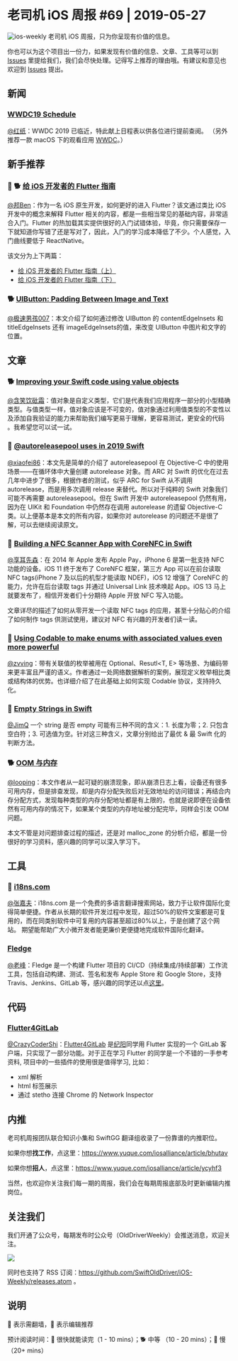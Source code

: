 # 老司机 iOS 周报 #69 | 2019-05-27

![ios-weekly](https://github.com/SwiftOldDriver/iOS-Weekly/blob/master/assets/ios-weekly.png?raw=true)
老司机 iOS 周报，只为你呈现有价值的信息。

你也可以为这个项目出一份力，如果发现有价值的信息、文章、工具等可以到 [Issues](https://github.com/SwiftOldDriver/iOS-Weekly/issues) 里提给我们，我们会尽快处理。记得写上推荐的理由哦。有建议和意见也欢迎到 [Issues](https://github.com/SwiftOldDriver/iOS-Weekly/issues) 提出。

## 新闻

### [WWDC19 Schedule](https://developer.apple.com/wwdc19/schedule/#!/)

[@红纸](https://github.com/nianran)：WWDC 2019 已临近，特此献上日程表以供各位进行提前查阅。
（另外推荐一款 macOS 下的观看应用 [WWDC](https://github.com/insidegui/WWDC)。）

## 新手推荐

### 🌟 🐕 [给 iOS 开发者的 Flutter 指南](https://mp.weixin.qq.com/s?__biz=MzUyMjg5NTI3NQ==&mid=2247483737&idx=1&sn=dd55f91bce2fd947a9951488ce39558b&chksm=f9c5ab9dceb2228bc0136d2e7b8155e84e87d6123d0e919e35ed013388c02752adbe67c48679&scene=21#wechat_redirect)

[@邦Ben](https://weibo.com/linwenbang/)：作为一名 iOS 原生开发，如何更好的进入 Flutter？该文通过类比 iOS 开发中的概念来解释 Flutter 相关的内容，都是一些相当常见的基础内容，非常适合入门。Flutter 的热加载其实提供很好的入门试错体验，毕竟，你只需要保存一下就知道你写错了还是写对了，因此，入门的学习成本降低了不少。个人感觉，入门曲线要低于 ReactNative。

该文分为上下两篇：

- [给 iOS 开发者的 Flutter 指南（上）](https://mp.weixin.qq.com/s?__biz=MzUyMjg5NTI3NQ==&mid=2247483737&idx=1&sn=dd55f91bce2fd947a9951488ce39558b&chksm=f9c5ab9dceb2228bc0136d2e7b8155e84e87d6123d0e919e35ed013388c02752adbe67c48679&scene=21#wechat_redirect)
- [给 iOS 开发者的 Flutter 指南（下）](https://mp.weixin.qq.com/s/59w9e3pdnT5-GqF98J0gYQ)

### 🐕 [UIButton: Padding Between Image and Text](https://noahgilmore.com/blog/uibutton-padding/)

[@极速男孩007](https://github.com/ztlyyznf001)：本文介绍了如何通过修改 UIButton 的 contentEdgeInsets 和 titleEdgeInsets 还有 imageEdgeInsets的值，来改变 UIButton 中图片和文字的位置。

## 文章

### 🐕 [Improving your Swift code using value objects](https://www.hackingwithswift.com/articles/188/improving-your-swift-code-using-value-objects)

[@含笑饮砒霜](https://weibo.com/chinafishnews/)：值对象是自定义类型，它们是代表我们应用程序一部分的小型精确类型。与值类型一样，值对象应该是不可变的，值对象通过利用值类型的不变性以及添加自我验证的能力来帮助我们编写更易于理解，更容易测试，更安全的代码 。我希望您可以试一试。

### 🐎 [@autoreleasepool uses in 2019 Swift](https://swiftrocks.com/autoreleasepool-in-2019-swift.html)

[@xiaofei86](https://weibo.com/xuyafei86)：本文先是简单的介绍了 autoreleasepool 在 Objective-C 中的使用场景——在循环体中大量创建 autorelease 对象。而 ARC 对 Swift 的优化在过去几年中进步了很多，根据作者的测试，似乎 ARC for Swift 从不调用 autorelease，而是用多次调用 release 来替代。所以对于纯粹的 Swift 对象我们可能不再需要 autoreleasepool。但在 Swift 开发中 autoreleasepool 仍然有用，因为在 UIKit 和 Foundation 中仍然存在调用 autorelease 的遗留 Objective-C 类。以上便基本是本文的所有内容，如果你对 autorelease 的问题还不是很了解，可以去继续阅读原文。

### 🐢 [Building a NFC Scanner App with CoreNFC in Swift](https://medium.com/appcoda-tutorials/building-nfc-product-scanner-ios-app-with-corenfc-alfian-losari-5da0365bcde5)

[@享耳先森](https://github.com/iblacksun)：在 2014 年 Apple 发布 Apple Pay，iPhone 6 是第一批支持 NFC 功能的设备。iOS 11 终于发布了 CoreNFC 框架，第三方 App 可以在前台读取 NFC tags(iPhone 7 及以后的机型才能读取 NDEF)，iOS 12 增强了 CoreNFC 的能力，允许在后台读取 tags 并通过 Universal Link 技术唤起 App。iOS 13 马上就要发布了，相信开发者们十分期待 Apple 开放 NFC 写入功能。

文章详尽的描述了如何从零开发一个读取 NFC tags 的应用，甚至十分贴心的介绍了如何制作 tags 供测试使用，建议对 NFC 有兴趣的开发者们读一读。

### 🐎 [Using Codable to make enums with associated values even more powerful](https://blog.natanrolnik.me/codable-enums-associated-values)

[@zvving](https://github.com/zvving)：带有关联值的枚举被用在 Optional<T>、Resutl<T, E> 等场景、为编码带来更丰富且严谨的语义。作者通过一处网络数据解析的案例，展现定义枚举相比类或结构体的优势。也详细介绍了在此基础上如何实现 Codable 协议，支持持久化。

### 🐎 [Empty Strings in Swift](https://useyourloaf.com/blog/empty-strings-in-swift/)

[@JimQ](https://github.com/waz0820) 一个 string 是否 empty 可能有三种不同的含义：1. 长度为零；2. 只包含空白符；3. 可选值为空。针对这三种含义，文章分别给出了最优 & 最 Swift 化的判断方法。

### 🐕 [OOM 与内存](http://sindrilin.com/2019/05/23/oom_and_memory.html)

[@looping](https://github.com/looping)：本文作者从一起可疑的崩溃现象，即从崩溃日志上看，设备还有很多可用内存，但是排查发现，却是内存分配失败后对无效地址的访问错误；再结合内存分配方式，发现每种类型的内存分配地址都是有上限的，也就是说即便在设备依然有可用内存的情况下，如果某个类型的内存地址被分配完毕，同样会引发 OOM 问题。

本文不管是对问题排查过程的描述，还是对 malloc_zone 的分析介绍，都是一份很好的学习资料，感兴趣的同学可以深入学习下。

## 工具

### 🌟 [i18ns.com](https://i18ns.com/zh/index.html)

[@张嘉夫](https://github.com/josephchang10)：i18ns.com 是一个免费的多语言翻译搜索网站，致力于让软件国际化变得简单便捷。作者从长期的软件开发过程中发现，超过50%的软件文案都是可复用的，而在同类别软件中可复用的内容甚至超过80%以上，于是创建了这个网站。 期望能帮助广大小微开发者能更廉价更便捷地完成软件国际化翻译。

### [Fledge](https://github.com/mmcc007/fledge)

[@老峰](https://github.com/GesanTung)：Fledge 是一个构建 Flutter 项目的 CI/CD（持续集成/持续部署）工作流工具，包括自动构建、测试、签名和发布 Apple Store 和 Google Store，支持 Travis、Jenkins、GitLab 等，感兴趣的同学还以点[这里](https://medium.com/@nocnoc/cicd-for-flutter-fdc07fe52abd)。

## 代码

### [Flutter4GitLab](https://github.com/stefanJi/Flutter4GitLab)

[@CrazyCoderShi](https://github.com/CrazyCoderShi)：[Flutter4GitLab](https://github.com/stefanJi/Flutter4GitLab) 是[纪阳](https://github.com/stefanJi)同学用 Flutter 实现的一个 GitLab 客户端，只实现了一部分功能。对于正在学习 Flutter 的同学是一个不错的一手参考资料, 项目中的一些插件的使用很是值得学习, 比如：

- xml 解析
- html 标签展示
- 通过 stetho 连接 Chrome 的 Network Inspector

## 内推

老司机周报团队联合知识小集和 SwiftGG 翻译组收录了一份靠谱的内推职位。

如果你想**找工作**，点这里：https://www.yuque.com/iosalliance/article/bhutav

如果你想**招人**，点这里：https://www.yuque.com/iosalliance/article/ycyhf3

当然，也欢迎你关注我们每一期的周报，我们会在每期周报底部及时更新编辑内推岗位。

## 关注我们

我们开通了公众号，每期发布时公众号（OldDriverWeekly）会推送消息，欢迎关注。

![](https://github.com/SwiftOldDriver/iOS-Weekly/blob/master/assets/qrcode_for_wechat.jpg?raw=true)

同时也支持了 RSS 订阅：https://github.com/SwiftOldDriver/iOS-Weekly/releases.atom 。

## 说明

🚧 表示需翻墙，🌟 表示编辑推荐

预计阅读时间：🐎 很快就能读完（1 - 10 mins）；🐕 中等 （10 - 20 mins）；🐢 慢（20+ mins）
